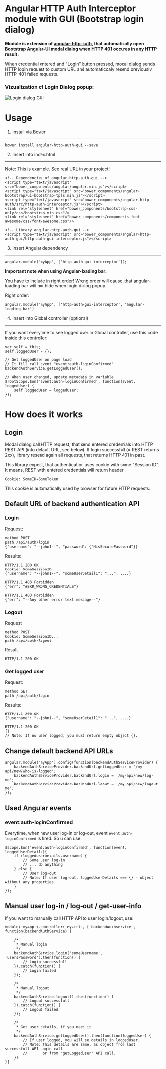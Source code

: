 Angular HTTP Auth Interceptor module with GUI (Bootstrap login dialog)
======================================================================

__Module is extension of [angular-http-auth](https://github.com/witoldsz/angular-http-auth), that automatically open Bootstrap Angular-UI modal dialog
when HTTP 401 occures in any HTTP result.__

When credential entered and "Login" button pressed,
modal dialog sends HTTP login request to custom URL and automaticcaly resend previously HTTP-401 failed requests. 

### Vizualization of Login Dialog popup:

![Login dialog GUI](/doc/login-dialog.png)


Usage
=====

1. Install via Bower
--------------------
    bower install angular-http-auth-gui --save

2. Insert into index.html
-------------------------
Note: This is example. See real URL in your project!

	<!-- Dependencies of angular-http-auth-gui -->  
	<script type="text/javascript" src="bower_components/angular/angular.min.js"></script>
	<script type="text/javascript" src="bower_components/angular-bootstrap/ui-bootstrap-tpls.min.js"></script>
	<script type="text/javascript" src="bower_components/angular-http-auth/src/http-auth-interceptor.js"></script>
	<link rel="stylesheet" href="bower_components/bootstrap-css-only/css/bootstrap.min.css"/>
	<link rel="stylesheet" href="bower_components/components-font-awesome/css/font-awesome.css"/>

	<!-- Library angular-http-auth-gui -->
	<script type="text/javascript" src="bower_components/angular-http-auth-gui/http-auth-gui-interceptor.js"></script>


3. Insert Angular dependency
----------------------------
    angular.module('myApp', ['http-auth-gui-interceptor']);

__Important note when using Angular-loading bar:__

You have to include in right order!
Wrong order will cause, that angular-loading bar will not hide when login dialog popup.

Right order:

	angular.module('myApp', ['http-auth-gui-interceptor', 'angular-loading-bar']

4. Insert into Global controller (optional)
--------------------------------
If you want everytime to see logged user in Global controller, use this code inside this controller:

    var self = this;
	self.loggedUser = {};

	// Get loggedUser on page load
	// It fill call event "event:auth-loginConfirmed"
	backendAuthService.getLoggedUser();

    // When user changed, update metadata in variable
	$rootScope.$on('event:auth-loginConfirmed', function(event, loggedUser) {
		self.loggedUser = loggedUser;
	});

How does it works
=================

Login
-----

Modal dialog call HTTP request, that send entered credentials into HTTP REST API (into default URL, see below).
If login successfull (= REST returns 2xx), library resend again all requests, that returns HTTP 401 in past.

This library expect, that authentication uses cookie with some "Session ID". It means, REST with entered credentials
will return header:

	Cookie: SomeID=SomeToken

This cookie is automatically used by browser for future HTTP requests.


Default URL of backend authentication API
-----------------------------------------

### Login

Request:

	method POST
	path /api/auth/login
	{"username": "--john1--", "password": {"HisSecurePassword"}}
	
Results:

	HTTP/1.1 200 OK
	Cookie: SomeSessionID...
	{"username": "--john1--", "someUserDetail1": "...", ....}

	HTTP/1.1 403 Forbidden
	{"err": "#ERR_WRONG_CREDENTIALS"}

	HTTP/1.1 403 Forbidden
	{"err": "--Any other error text message--"}

	
### Logout

Request

	method POST
	Cookie: SomeSessionID...
	path /api/auth/logout
	
Result

	HTTP/1.1 200 OK

### Get logged user

Request:

	method GET
	path /api/auth/login
	
Results:

	HTTP/1.1 200 OK
	{"username": "--john1--", "someUserDetail1": "...", ....}

	HTTP/1.1 200 OK
	{}
	// Note: If no user logged, you must return empty object {}.

Change default backend API URLs
-------------------------------
	angular.module('myApp').config(function(backendAuthServiceProvider) {
		backendAuthServiceProvider.backendUrl.getLoggedUser = '/my-api/new/who-is-logged';
		backendAuthServiceProvider.backendUrl.login = '/my-api/new/log-me';
		backendAuthServiceProvider.backendUrl.loout = '/my-api/new/logout-me';
	});
	
	
Used Angular events
-------------------

### event:auth-loginConfirmed

Everytime, when new user log-in or log-out, event `event:auth-loginConfirmed` is fired. So u can use:

	$scope.$on('event:auth-loginConfirmed', function(event, loggedUserDetails){
		if (loggedUserDetails.username) {
			// Some user log-in
			// ... do anything
		} else {
			// User log-out
			// Note: If user log-out, loggedUserDetails === {} - object without any properties.
		}
	});


Manual user log-in / log-out / get-user-info
--------------------------------------------
If you want to manually call HTTP API to user login/logout, use:

	module('myApp').controller('MyCtrl', ['backendAuthService', function(backendAuthService) {
	
		/*
		 * Manual login
		 */
		backendAuthService.login('someUsername', 'usersPassword').then(function() {
			// Login successfull
		}).catch(function() {
			// Login failed
		});
		
		/*
		 * Manual logout
		 */
		backendAuthService.logout().then(function() {
			// Logout successfull
		}).catch(function() {
			// Logout failed
		});
		
		/*
		 * Get user details, if you need it
		 */
		backendAuthService.getLoggedUser().then(function(loggedUser) {
			// If user logged, you will se details in loggedUser.
			// Note: This details are same, as object from last successfull API Login call
			//       or from "getLoggedUser" API call.
		})
	}]
